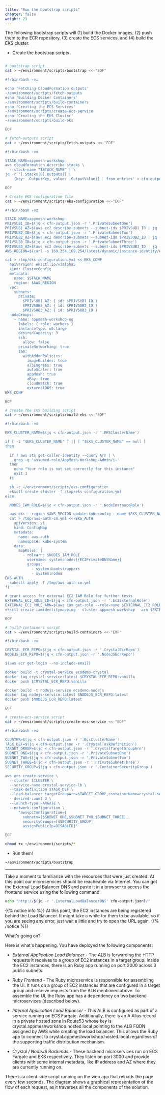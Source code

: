 ```yaml
---
title: "Run the bootstrap scripts"
chapter: false
weight: 23
---
```


The following bootstrap scripts will (1) build the Docker images, (2) push them to the ECR repository, (3) create the ECS services, and (4) build the EKS cluster.

* Create the bootstrap scripts

```bash

# bootstrap script
cat > ~/environment/scripts/bootstrap <<-"EOF"

#!/bin/bash -ex

echo 'Fetching CloudFormation outputs'
~/environment/scripts/fetch-outputs
echo 'Building Docker Containers'
~/environment/scripts/build-containers
echo 'Creating the ECS Services'
~/environment/scripts/create-ecs-service
echo 'Creating the EKS Cluster'
~/environment/scripts/build-eks

EOF

# fetch-outputs script
cat > ~/environment/scripts/fetch-outputs <<-"EOF"

#!/bin/bash -ex

STACK_NAME=appmesh-workshop
aws cloudformation describe-stacks \
  --stack-name "$STACK_NAME" | \
jq -r '[.Stacks[0].Outputs[] | 
    {key: .OutputKey, value: .OutputValue}] | from_entries' > cfn-output.json

EOF

# Create EKS configuration file
cat > ~/environment/scripts/eks-configuration <<-"EOF"

#!/bin/bash -ex

STACK_NAME=appmesh-workshop
PRIVSUB1_ID=$(jq < cfn-output.json -r '.PrivateSubnetOne')
PRIVSUB1_AZ=$(aws ec2 describe-subnets --subnet-ids $PRIVSUB1_ID | jq -r '.Subnets[].AvailabilityZone')
PRIVSUB2_ID=$(jq < cfn-output.json -r '.PrivateSubnetTwo')
PRIVSUB2_AZ=$(aws ec2 describe-subnets --subnet-ids $PRIVSUB2_ID | jq -r '.Subnets[].AvailabilityZone')
PRIVSUB3_ID=$(jq < cfn-output.json -r '.PrivateSubnetThree')
PRIVSUB3_AZ=$(aws ec2 describe-subnets --subnet-ids $PRIVSUB3_ID | jq -r '.Subnets[].AvailabilityZone')
AWS_REGION=$(curl -s 169.254.169.254/latest/dynamic/instance-identity/document | grep region | cut -d\" -f4)

cat > /tmp/eks-configuration.yml <<-EKS_CONF
  apiVersion: eksctl.io/v1alpha5
  kind: ClusterConfig
  metadata:
    name: $STACK_NAME
    region: $AWS_REGION
  vpc:
    subnets:
      private:
        $PRIVSUB1_AZ: { id: $PRIVSUB1_ID }
        $PRIVSUB2_AZ: { id: $PRIVSUB2_ID }
        $PRIVSUB3_AZ: { id: $PRIVSUB3_ID }
  nodeGroups:
    - name: appmesh-workshop-ng
      labels: { role: workers }
      instanceType: m5.large
      desiredCapacity: 3
      ssh: 
        allow: false
      privateNetworking: true
      iam:
        withAddonPolicies:
          imageBuilder: true
          albIngress: true
          autoScaler: true
          appMesh: true
          xRay: true
          cloudWatch: true
          externalDNS: true
EKS_CONF

EOF

# Create the EKS building script
cat > ~/environment/scripts/build-eks <<-"EOF"

#!/bin/bash -ex

EKS_CLUSTER_NAME=$(jq < cfn-output.json -r '.EKSClusterName')

if [ -z "$EKS_CLUSTER_NAME" ] || [ "$EKS_CLUSTER_NAME" == null ]
then
  
  if ! aws sts get-caller-identity --query Arn | \
    grep -q 'assumed-role/AppMesh-Workshop-Admin/i-'
  then
    echo "Your role is not set correctly for this instance"
    exit 1
  fi

  sh -c ~/environment/scripts/eks-configuration
  eksctl create cluster -f /tmp/eks-configuration.yml
else

  NODES_IAM_ROLE=$(jq < cfn-output.json -r '.NodeInstanceRole')

  aws eks --region $AWS_REGION update-kubeconfig --name $EKS_CLUSTER_NAME
  cat > /tmp/aws-auth-cm.yml <<-EKS_AUTH
    apiVersion: v1
    kind: ConfigMap
    metadata:
      name: aws-auth
      namespace: kube-system
    data:
      mapRoles: |
        - rolearn: $NODES_IAM_ROLE 
          username: system:node:{{EC2PrivateDNSName}}
          groups:
            - system:bootstrappers
            - system:nodes
EKS_AUTH
  kubectl apply -f /tmp/aws-auth-cm.yml
fi

# grant access for external EC2 IAM Role for further tests 
EXTERNAL_EC2_ROLE_ID=$(jq < cfn-output.json -r '.Ec2ExternalRole')
EXTERNAL_EC2_ROLE_ARN=$(aws iam get-role --role-name $EXTERNAL_EC2_ROLE_ID | jq -r '.Role.Arn')
eksctl create iamidentitymapping --cluster appmesh-workshop --arn $EXTERNAL_EC2_ROLE_ARN --group system:masters --username AdminExternal

EOF

# build-containers script
cat > ~/environment/scripts/build-containers <<-"EOF"

#!/bin/bash -ex

CRYSTAL_ECR_REPO=$(jq < cfn-output.json -r '.CrystalEcrRepo')
NODEJS_ECR_REPO=$(jq < cfn-output.json -r '.NodeJSEcrRepo')

$(aws ecr get-login --no-include-email)

docker build -t crystal-service ecsdemo-crystal
docker tag crystal-service:latest $CRYSTAL_ECR_REPO:vanilla
docker push $CRYSTAL_ECR_REPO:vanilla

docker build -t nodejs-service ecsdemo-nodejs
docker tag nodejs-service:latest $NODEJS_ECR_REPO:latest
docker push $NODEJS_ECR_REPO:latest

EOF

# create-ecs-service script
cat > ~/environment/scripts/create-ecs-service <<-"EOF"

#!/bin/bash -ex

CLUSTER=$(jq < cfn-output.json -r '.EcsClusterName')
TASK_DEF=$(jq < cfn-output.json -r '.CrystalTaskDefinition')
TARGET_GROUP=$(jq < cfn-output.json -r '.CrystalTargetGroupArn')
SUBNET_ONE=$(jq < cfn-output.json -r '.PrivateSubnetOne')
SUBNET_TWO=$(jq < cfn-output.json -r '.PrivateSubnetTwo')
SUBNET_THREE=$(jq < cfn-output.json -r '.PrivateSubnetThree')
SECURITY_GROUP=$(jq < cfn-output.json -r '.ContainerSecurityGroup')

aws ecs create-service \
  --cluster $CLUSTER \
  --service-name crystal-service-lb \
  --task-definition $TASK_DEF \
  --load-balancer targetGroupArn=$TARGET_GROUP,containerName=crystal-service,containerPort=3000 \
  --desired-count 3 \
  --launch-type FARGATE \
  --network-configuration \
      "awsvpcConfiguration={
        subnets=[$SUBNET_ONE,$SUBNET_TWO,$SUBNET_THREE],
        securityGroups=[$SECURITY_GROUP],
        assignPublicIp=DISABLED}"

EOF

chmod +x ~/environment/scripts/*
```

* Run them!

```bash
~/environment/scripts/bootstrap
```

___

Take a moment to familiarize with the resources that were just created. At this point our microservices should be reacheable via Internet. You can get the External Load Balancer DNS and paste it in a browser to access the frontend service using the following command:

```bash
echo "http://$(jq -r '.ExternalLoadBalancerDNS' cfn-output.json)/"
```

{{% notice info %}}
At this point, the EC2 instances are being registered behind the Load Balancer. It might take a while for them to be available, so if you are seeing any error, just wait a little and try to open the URL again. 
{{% /notice %}} 


What's going on?

Here is what's happening. You have deployed the following components:

* _External Application Load Balancer_ - The ALB is forwarding the HTTP requests it receives to a group of EC2 instances in a target group. Inside the EC2 instances, there is an Ruby app running on port 3000 across 3 public subnets.

* _Ruby Frontend_ - The Ruby microservice is responsible for assembling the UI. It runs on a group of EC2 instances that are configured in a target group and receive requests from the ALB mentioned above. To assemble the UI, the Ruby app has a dependency on two backend microservices (described below).

* _Internal Application Load Balancer_ - This ALB is configured as part of a service running on ECS Fargate. Additionally, there is an A Alias record in a private hosted zone in Route53 whose key is crystal.appmeshworkshop.hosted.local pointing to the ALB FQDN assigned by AWS while creating the load balancer. This allows the Ruby app to connect to crystal.appmeshworkshop.hosted.local regardless of the supporting traffic distribution mechanism. 

* _Crystal / NodeJS Backends_ - These backend microservices run on ECS Fargate and EKS respectively. They listen on port 3000 and provide clients with some internal metadata, like IP address and AZ where they are currently running on.

There is a client side script running on the web app that reloads the page every few seconds. The diagram shows a graphical representation of the flow of each request, as it traverses all the components of the solution.
